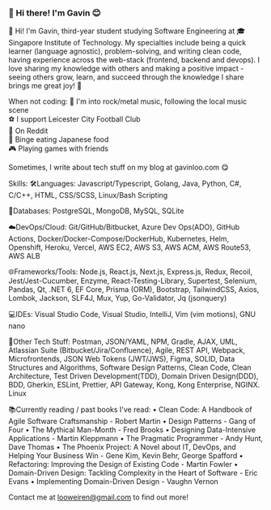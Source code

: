 ### 👋 Hi there! I'm Gavin :blush:

👋 Hi! I'm Gavin, third-year student studying Software Engineering at 🎓 Singapore Institute of Technology. My specialties include being a quick learner (language agnostic), problem-solving, and writing clean code, having experience across the web-stack (frontend, backend and devops). I love sharing my knowledge with others and making a positive impact - seeing others grow, learn, and succeed through the knowledge I share brings me great joy! 🌱

When not coding:
🎸 I'm into rock/metal music, following the local music scene <br/>
⚽ I support Leicester City Football Club <br/>
📱 On Reddit <br/>
🍣 Binge eating Japanese food <br/>
🎮 Playing games with friends <br/>

Sometimes, I write about tech stuff on my blog at gavinloo.com 😋

Skills:
🛠Languages: Javascript/Typescript, Golang, Java, Python, C#, C/C++, HTML, CSS/SCSS, Linux/Bash Scripting

💾Databases: PostgreSQL, MongoDB, MySQL, SQLite

☁️DevOps/Cloud: Git/GitHub/Bitbucket, Azure Dev Ops(ADO), GitHub Actions, Docker/Docker-Compose/DockerHub, Kubernetes, Helm, Openshift, Heroku, Vercel, AWS EC2, AWS S3, AWS ACM, AWS Route53, AWS ALB

🌐Frameworks/Tools: Node.js, React.js, Next.js, Express.js, Redux, Recoil, Jest/Jest-Cucumber, Enzyme, React-Testing-Library, Supertest, Selenium, Pandas, Qt, .NET 6, EF Core, Prisma (ORM), Bootstrap, TailwindCSS, Axios, Lombok, Jackson, SLF4J, Mux, Yup, Go-Validator, Jq (jsonquery)

💻IDEs: Visual Studio Code, Visual Studio, IntelliJ, Vim (vim motions), GNU nano

🔧Other Tech Stuff: Postman, JSON/YAML, NPM, Gradle, AJAX, UML, Atlassian Suite (Bitbucket/Jira/Confluence), Agile, REST API, Webpack, Microfrontends, JSON Web Tokens (JWT/JWS), Figma, SOLID, Data Structures and Algorithms, Software Design Patterns, Clean Code, Clean Architecture, Test Driven Development(TDD), Domain Driven Design(DDD), BDD, Gherkin, ESLint, Prettier, API Gateway, Kong, Kong Enterprise, NGINX. Linux

📚Currently reading / past books I've read:
• Clean Code: A Handbook of Agile Software Craftsmanship - Robert Martin
• Design Patterns - Gang of Four
• The Mythical Man-Month - Fred Brooks
• Designing Data-Intensive Applications - Martin Kleppmann
• The Pragmatic Programmer - Andy Hunt, Dave Thomas
• The Phoenix Project: A Novel about IT, DevOps, and Helping Your Business Win - Gene Kim, Kevin Behr, George Spafford
• Refactoring: Improving the Design of Existing Code - Martin Fowler
• Domain-Driven Design: Tackling Complexity in the Heart of Software - Eric Evans
• Implementing Domain-Driven Design - Vaughn Vernon

Contact me at looweiren@gmail.com to find out more!
